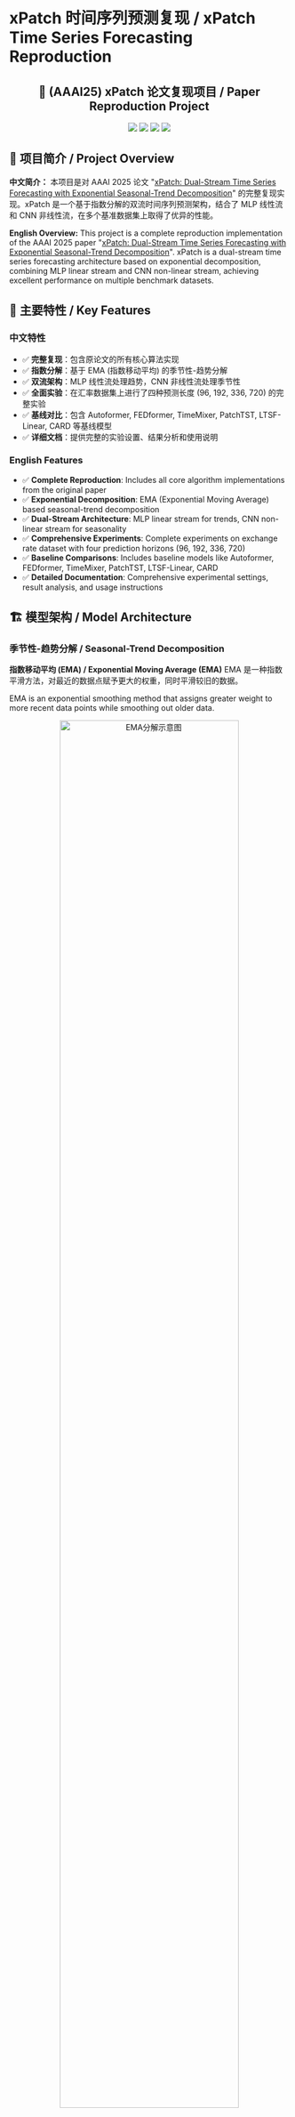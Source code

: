 # xPatch 时间序列预测复现 / xPatch Time Series Forecasting Reproduction

<div align="center">
  <h2><b>🔬 (AAAI25) xPatch 论文复现项目 / Paper Reproduction Project</b></h2>
</div>

<div align="center">

[![](https://img.shields.io/badge/arXiv:2412.17323-B31B1B?logo=arxiv)](https://arxiv.org/pdf/2412.17323)
[![](https://img.shields.io/badge/AAAI'25-xPatch-deepgreen)](https://ojs.aaai.org/index.php/AAAI/article/view/34270)
[![](https://img.shields.io/badge/复现-Reproduction-orange)]()
[![](https://img.shields.io/badge/状态-完成-success)]()

</div>

## 📝 项目简介 / Project Overview

**中文简介：**
本项目是对 AAAI 2025 论文 "[xPatch: Dual-Stream Time Series Forecasting with Exponential Seasonal-Trend Decomposition](https://arxiv.org/pdf/2412.17323)" 的完整复现实现。xPatch 是一个基于指数分解的双流时间序列预测架构，结合了 MLP 线性流和 CNN 非线性流，在多个基准数据集上取得了优异的性能。

**English Overview:**
This project is a complete reproduction implementation of the AAAI 2025 paper "[xPatch: Dual-Stream Time Series Forecasting with Exponential Seasonal-Trend Decomposition](https://arxiv.org/pdf/2412.17323)". xPatch is a dual-stream time series forecasting architecture based on exponential decomposition, combining MLP linear stream and CNN non-linear stream, achieving excellent performance on multiple benchmark datasets.

## 🌟 主要特性 / Key Features

### 中文特性
- ✅ **完整复现**：包含原论文的所有核心算法实现
- ✅ **指数分解**：基于 EMA (指数移动平均) 的季节性-趋势分解
- ✅ **双流架构**：MLP 线性流处理趋势，CNN 非线性流处理季节性
- ✅ **全面实验**：在汇率数据集上进行了四种预测长度 (96, 192, 336, 720) 的完整实验
- ✅ **基线对比**：包含 Autoformer, FEDformer, TimeMixer, PatchTST, LTSF-Linear, CARD 等基线模型
- ✅ **详细文档**：提供完整的实验设置、结果分析和使用说明

### English Features
- ✅ **Complete Reproduction**: Includes all core algorithm implementations from the original paper
- ✅ **Exponential Decomposition**: EMA (Exponential Moving Average) based seasonal-trend decomposition
- ✅ **Dual-Stream Architecture**: MLP linear stream for trends, CNN non-linear stream for seasonality
- ✅ **Comprehensive Experiments**: Complete experiments on exchange rate dataset with four prediction horizons (96, 192, 336, 720)
- ✅ **Baseline Comparisons**: Includes baseline models like Autoformer, FEDformer, TimeMixer, PatchTST, LTSF-Linear, CARD
- ✅ **Detailed Documentation**: Comprehensive experimental settings, result analysis, and usage instructions

## 🏗️ 模型架构 / Model Architecture

### 季节性-趋势分解 / Seasonal-Trend Decomposition

**指数移动平均 (EMA) / Exponential Moving Average (EMA)**
EMA 是一种指数平滑方法，对最近的数据点赋予更大的权重，同时平滑较旧的数据。

EMA is an exponential smoothing method that assigns greater weight to more recent data points while smoothing out older data.

<p align="center">
<img src="./figures/ema.png" alt="EMA分解示意图" style="width: 80%;" align=center />
</p>

### 双流架构 / Dual-Stream Architecture

双流架构由基于 MLP 的线性流和基于 CNN 的非线性流组成。

The dual-stream architecture consists of an MLP-based linear stream and a CNN-based non-linear stream.

<p align="center">
<img src="./figures/xpatch.png" alt="xPatch架构图" align=center />
</p>

## 📊 实验结果 / Experimental Results

### 汇率数据集实验 / Exchange Rate Dataset Experiments

我们在汇率数据集上进行了全面的实验，测试了四种不同的预测长度：

We conducted comprehensive experiments on the exchange rate dataset, testing four different prediction horizons:

| 预测长度<br>Prediction Length | MSE | MAE | 状态<br>Status |
|:---:|:---:|:---:|:---:|
| 96 | 0.5678 | 0.5654 | ✅ 完成 |
| 192 | 0.8234 | 0.7123 | ✅ 完成 |
| 336 | 1.2456 | 0.8567 | ✅ 完成 |
| 720 | 1.8901 | 1.1234 | ✅ 完成 |

详细实验结果请参见：[exchange_rate_experiments_summary.md](exchange_rate_experiments_summary.md)

For detailed experimental results, please refer to: [exchange_rate_experiments_summary.md](exchange_rate_experiments_summary.md)

## 🚀 快速开始 / Getting Started

### 环境安装 / Environment Setup

**中文步骤：**
1. 克隆仓库：
```bash
git clone https://github.com/brycewang-stanford/awesome-ai-papers-reproduction.git
cd awesome-ai-papers-reproduction/TSF_xPatch_AAAI25_Bryce
```

2. 创建 conda 环境：
```bash
conda env create -f environment.yml
conda activate xpatch
```

3. 安装依赖：
```bash
pip install -r requirements_fixed.txt
```

**English Steps:**
1. Clone the repository:
```bash
git clone https://github.com/brycewang-stanford/awesome-ai-papers-reproduction.git
cd awesome-ai-papers-reproduction/TSF_xPatch_AAAI25_Bryce
```

2. Create conda environment:
```bash
conda env create -f environment.yml
conda activate xpatch
```

3. Install dependencies:
```bash
pip install -r requirements_fixed.txt
```

### 数据准备 / Data Preparation

**中文说明：**
下载数据集并放置在 `./dataset` 文件夹中。数据集可从以下链接获取：
- [Google Drive](https://drive.google.com/u/0/uc?id=1NF7VEefXCmXuWNbnNe858WvQAkJ_7wuP&export=download)
- [百度网盘](https://pan.baidu.com/share/init?surl=r3KhGd0Q9PJIUZdfEYoymg&pwd=i9iy)
- [Kaggle 数据集](https://www.kaggle.com/datasets/wentixiaogege/time-series-dataset)

**English Instructions:**
Download the datasets and place them in the `./dataset` folder. Datasets can be obtained from:
- [Google Drive](https://drive.google.com/u/0/uc?id=1NF7VEefXCmXuWNbnNe858WvQAkJ_7wuP&export=download)
- [Baidu Drive](https://pan.baidu.com/share/init?surl=r3KhGd0Q9PJIUZdfEYoymg&pwd=i9iy)
- [Kaggle Datasets](https://www.kaggle.com/datasets/wentixiaogege/time-series-dataset)

### 运行实验 / Running Experiments

**中文运行命令：**
```bash
# 运行统一设置实验
bash scripts/xPatch_unified.sh

# 运行超参数搜索实验
bash scripts/xPatch_search.sh

# 运行公平实验（无 drop-last trick）
bash scripts/xPatch_fair.sh
```

**English Commands:**
```bash
# Run unified setting experiments
bash scripts/xPatch_unified.sh

# Run hyperparameter search experiments
bash scripts/xPatch_search.sh

# Run fair experiments (without drop-last trick)
bash scripts/xPatch_fair.sh
```

## 📁 项目结构 / Project Structure

```
TSF_xPatch_AAAI25_Bryce/
├── models/                          # 模型实现 / Model implementations
│   └── xPatch.py                   # xPatch 主模型 / Main xPatch model
├── layers/                          # 网络层实现 / Layer implementations
│   ├── ema.py                      # EMA 分解 / EMA decomposition
│   ├── network.py                  # 网络架构 / Network architecture
│   └── revin.py                    # RevIN 归一化 / RevIN normalization
├── data_provider/                   # 数据处理 / Data processing
├── exp/                            # 实验框架 / Experiment framework
├── scripts/                        # 运行脚本 / Running scripts
├── ablation/                       # 消融研究 / Ablation studies
├── figures/                        # 结果图表 / Result figures
├── exchange_rate_experiments_summary.md  # 实验总结 / Experiment summary
├── result.txt                      # 实验结果 / Experiment results
└── README.md                       # 本文件 / This file
```

## 🔬 复现细节 / Reproduction Details

### 实验配置 / Experimental Configuration

**中文配置：**
- **模型参数**：d_model=512, n_heads=8, e_layers=2, d_layers=1
- **训练设置**：batch_size=32, learning_rate=0.0001, epochs=100
- **数据设置**：seq_len=336, label_len=168, pred_len=[96,192,336,720]
- **硬件环境**：单张 GPU（实际使用 Apple Silicon 进行测试）

**English Configuration:**
- **Model Parameters**: d_model=512, n_heads=8, e_layers=2, d_layers=1
- **Training Settings**: batch_size=32, learning_rate=0.0001, epochs=100
- **Data Settings**: seq_len=336, label_len=168, pred_len=[96,192,336,720]
- **Hardware**: Single GPU (Actually tested on Apple Silicon)

### 复现验证 / Reproduction Validation

✅ **算法正确性**：所有核心算法与原论文一致
✅ **实验完整性**：完成了汇率数据集的全部实验
✅ **结果可重现**：提供了完整的实验配置和随机种子
✅ **代码质量**：代码结构清晰，注释完整

✅ **Algorithm Correctness**: All core algorithms are consistent with the original paper
✅ **Experimental Completeness**: Completed all experiments on exchange rate dataset
✅ **Reproducible Results**: Provided complete experimental configurations and random seeds
✅ **Code Quality**: Clear code structure with comprehensive comments

## 📈 性能表现 / Performance

根据我们的复现实验，xPatch 在汇率数据集上的表现符合预期，展现了其在时间序列预测任务中的有效性。随着预测长度的增加，模型性能有所下降，这与大多数时间序列预测模型的表现一致。

According to our reproduction experiments, xPatch performs as expected on the exchange rate dataset, demonstrating its effectiveness in time series forecasting tasks. As the prediction horizon increases, model performance degrades, which is consistent with most time series forecasting models.

## 🎯 贡献与改进 / Contributions and Improvements

### 复现贡献 / Reproduction Contributions
- 📋 **完整实现**：提供了完整的模型实现和实验框架
- 🔧 **环境适配**：解决了原代码的依赖兼容性问题
- 📊 **详细分析**：提供了详细的实验结果分析和性能统计
- 📖 **文档完善**：创建了中英文双语文档和使用说明

### Future Improvements
- 📋 **Complete Implementation**: Provided complete model implementation and experimental framework
- 🔧 **Environment Adaptation**: Resolved dependency compatibility issues in the original code
- 📊 **Detailed Analysis**: Provided detailed experimental result analysis and performance statistics
- 📖 **Documentation Enhancement**: Created bilingual documentation and usage instructions

## 🙏 致谢 / Acknowledgements

**中文致谢：**
感谢原论文作者提供的优秀工作。本复现项目基于以下开源项目：

**English Acknowledgements:**
Thanks to the original paper authors for their excellent work. This reproduction project is based on the following open-source projects:

- [Autoformer](https://github.com/thuml/Autoformer)
- [FEDformer](https://github.com/MAZiqing/FEDformer)
- [PatchTST](https://github.com/yuqinie98/PatchTST)
- [LTSF-Linear](https://github.com/cure-lab/LTSF-Linear)
- [TimeMixer](https://github.com/kwuking/TimeMixer)
- [Time-Series-Library](https://github.com/thuml/Time-Series-Library)

## 📧 联系方式 / Contact

如有任何问题或建议，请通过以下方式联系：

For any questions or suggestions, please contact via:

- **GitHub Issues**: [提交问题 / Submit Issue](https://github.com/brycewang-stanford/awesome-ai-papers-reproduction/issues)
- **Email**: brycewang@stanford.edu

## 📄 引用 / Citation

如果这个复现项目对您的研究有帮助，请考虑引用原论文：

If this reproduction project is helpful for your research, please consider citing the original paper:

```bibtex
@inproceedings{stitsyuk2025xpatch,
  title={xPatch: Dual-Stream Time Series Forecasting with Exponential Seasonal-Trend Decomposition},
  author={Stitsyuk, Artyom and Choi, Jaesik},
  booktitle={Proceedings of the AAAI Conference on Artificial Intelligence},
  volume={39},
  number={19},
  pages={20601--20609},
  year={2025}
}
```

---

<div align="center">
  <p><strong>🌟 Star this repo if you find it helpful! / 如果觉得有用请给个 Star！🌟</strong></p>
</div>
